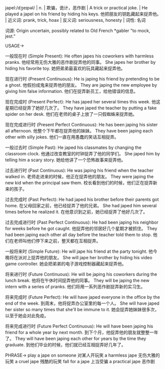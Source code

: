 japel:/dʒeɪpəl/ | n. | 欺骗，诡计，恶作剧 | A trick or practical joke. | He played a japel on his friend by hiding his keys. 他把朋友的钥匙藏起来捉弄他。 | 近义词: prank, trick, hoax | 反义词: seriousness, honesty | 词性: 名词

词源:  Origin uncertain, possibly related to Old French *gabler "to mock, jest."

USAGE->

一般现在时 (Simple Present):
He often japes his coworkers with harmless pranks. 他经常用无伤大雅的恶作剧捉弄他的同事。
She japes her brother by hiding his favorite toy. 她把弟弟最喜欢的玩具藏起来捉弄他。


现在进行时 (Present Continuous):
He is japing his friend by pretending to be a ghost. 他假扮成鬼来捉弄他的朋友。
They are japing the new employee by giving him false information. 他们在捉弄新员工，给他错误的信息。


现在完成时 (Present Perfect):
He has japed her several times this week. 他这星期已经捉弄了她好几次了。
They have japed the teacher by putting a fake spider on her desk. 他们在老师的桌子上放了一只假蜘蛛来捉弄她。


现在完成进行时 (Present Perfect Continuous):
He has been japing his sister all afternoon. 他整个下午都在捉弄他的妹妹。
They have been japing each other with silly jokes. 他们一直在用愚蠢的笑话互相捉弄。


一般过去时 (Simple Past):
He japed his classmates by changing the classroom clock. 他通过改变教室的时钟捉弄了他的同学们。
She japed him by telling him a scary story. 她给他讲了一个恐怖故事来捉弄他。


过去进行时 (Past Continuous):
He was japing his friend when the teacher walked in. 老师走进来的时候，他正在捉弄他的朋友。
They were japing the new kid when the principal saw them. 校长看到他们的时候，他们正在捉弄新来的孩子。


过去完成时 (Past Perfect):
He had japed his brother before their parents got home. 在父母回家之前，他已经捉弄了他的兄弟。
She had japed him several times before he realized it. 在他意识到之前，她已经捉弄了他好几次了。


过去完成进行时 (Past Perfect Continuous):
He had been japing his neighbor for weeks before he got caught. 他捉弄他的邻居好几个星期才被抓住。
They had been japing each other all day before the teacher told them to stop. 他们在老师叫他们停下来之前，整天都在互相捉弄。


一般将来时 (Simple Future):
He will jape his friend at the party tonight. 他今晚将在派对上捉弄他的朋友。
She will jape her brother by hiding his video game controller. 她会把弟弟的电子游戏控制器藏起来捉弄他。


将来进行时 (Future Continuous):
He will be japing his coworkers during the lunch break. 他将在午休时间捉弄他的同事。
They will be japing the new intern with a series of pranks. 他们将用一系列恶作剧捉弄新的实习生。


将来完成时 (Future Perfect):
He will have japed everyone in the office by the end of the week. 到周末，他将捉弄办公室里的每一个人。
She will have japed her sister so many times that she'll be immune to it. 她会捉弄她妹妹很多次，以至于她会对此免疫。


将来完成进行时 (Future Perfect Continuous):
He will have been japing his friend for a whole year by next month. 到下个月，他捉弄他的朋友就整整一年了。
They will have been japing each other for years by the time they graduate. 到他们毕业的时候，他们就已经互相捉弄好几年了。


PHRASE->
play a jape on someone  对某人开玩笑
a harmless jape  无伤大雅的玩笑
a cruel jape  残酷的玩笑
fall for a jape  上当受骗
a practical jape  恶作剧
